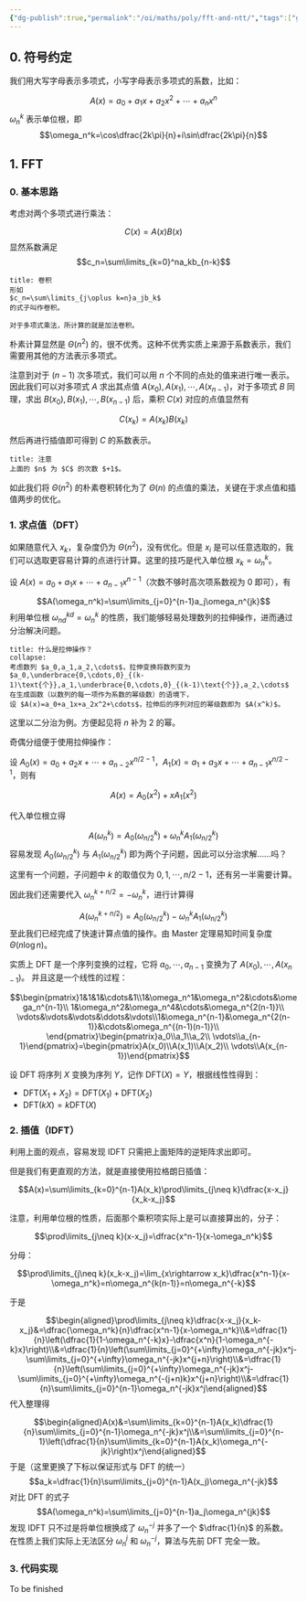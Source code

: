 ```yaml
---
{"dg-publish":true,"permalink":"/oi/maths/poly/fft-and-ntt/","tags":["gardenEntry"]}
---
```



## 0.  符号约定

我们用大写字母表示多项式，小写字母表示多项式的系数，比如：

$$A(x)=a_0+a_1x+a_2x^2+\cdots+a_nx^n$$
$\omega_n^k$ 表示单位根，即
$$\omega_n^k=\cos\dfrac{2k\pi}{n}+i\sin\dfrac{2k\pi}{n}$$
## 1. FFT

### 0. 基本思路

考虑对两个多项式进行乘法：

$$C(x)=A(x)B(x)$$
显然系数满足
$$c_n=\sum\limits_{k=0}^na_kb_{n-k}$$
```ad-note
title: 卷积
形如 
$c_n=\sum\limits_{j\oplus k=n}a_jb_k$
的式子叫作卷积。

对于多项式乘法，所计算的就是加法卷积。
```

朴素计算显然是 $\Theta(n^2)$ 的，很不优秀。这种不优秀实质上来源于系数表示，我们需要用其他的方法表示多项式。

注意到对于 $(n-1)$ 次多项式，我们可以用 $n$ 个不同的点处的值来进行唯一表示。因此我们可以对多项式 $A$ 求出其点值 $A(x_0),A(x_1),\cdots,A(x_{n-1})$，对于多项式 $B$ 同理，求出 $B(x_0),B(x_1),\cdots,B(x_{n-1})$ 后，乘积 $C(x)$ 对应的点值显然有

$$C(x_k)=A(x_k)B(x_k)$$

然后再进行插值即可得到 $C$ 的系数表示。

```ad-attention 
title: 注意
上面的 $n$ 为 $C$ 的次数 $+1$。
```

如此我们将 $\Theta(n^2)$ 的朴素卷积转化为了 $\Theta(n)$ 的点值的乘法，关键在于求点值和插值两步的优化。

### 1. 求点值（DFT）

如果随意代入 $x_k$，复杂度仍为 $\Theta(n^2)$，没有优化。但是 $x_i$ 是可以任意选取的，我们可以选取更容易计算的点进行计算。这里的技巧是代入单位根 $x_k=\omega_n^k$。

设 $A(x)=a_0+a_1x+\cdots+a_{n-1}x^{n-1}$（次数不够时高次项系数视为 $0$ 即可），有

$$A(\omega_n^k)=\sum\limits_{j=0}^{n-1}a_j\omega_n^{jk}$$
利用单位根 $\omega_{nd}^{kd}=\omega_n^k$ 的性质，我们能够轻易处理数列的拉伸操作，进而通过分治解决问题。

```ad-note
title: 什么是拉伸操作？
collapse:
考虑数列 $a_0,a_1,a_2,\cdots$，拉伸变换将数列变为 $a_0,\underbrace{0,\cdots,0}_{(k-1)\text{个}},a_1,\underbrace{0,\cdots,0}_{(k-1)\text{个}},a_2,\cdots$
在生成函数（以数列的每一项作为系数的幂级数）的语境下，
设 $A(x)=a_0+a_1x+a_2x^2+\cdots$，拉伸后的序列对应的幂级数即为 $A(x^k)$。
```

这里以二分治为例。方便起见将 $n$ 补为 $2$ 的幂。

奇偶分组便于使用拉伸操作：

设 $A_0(x)=a_0+a_2x+\cdots+a_{n-2}x^{n/2-1}$，$A_1(x)=a_1+a_3x+\cdots+a_{n-1}x^{n/2-1}$，则有

$$A(x)=A_0(x^2)+xA_1(x^2)$$

代入单位根立得

$$A(\omega_n^k)=A_0(\omega_{n/2}^k)+\omega_{n}^kA_1(\omega_{n/2}^k)$$
容易发现 $A_0(\omega_{n/2}^k)$ 与 $A_1(\omega_{n/2}^k)$ 即为两个子问题，因此可以分治求解……吗？

这里有一个问题，子问题中 $k$ 的取值仅为 $0,1,\cdots,n/2-1$，还有另一半需要计算。

因此我们还需要代入 $\omega_n^{k+n/2}=-\omega_n^k$，进行计算得

$$A(\omega_n^{k+n/2})=A_0(\omega_{n/2}^k)-\omega_{n}^kA_1(\omega_{n/2}^k)$$
至此我们已经完成了快速计算点值的操作。由 Master 定理易知时间复杂度 $\Theta(n\log n)$。

实质上 DFT 是一个序列变换的过程，它将 $a_0,\cdots,a_{n-1}$ 变换为了 $A(x_0),\cdots,A(x_{n-1})$。
并且这是一个线性的过程：

$$\begin{pmatrix}1&1&1&\cdots&1\\1&\omega_n^1&\omega_n^2&\cdots&\omega_n^{n-1}\\ 1&\omega_n^2&\omega_n^4&\cdots&\omega_n^{2(n-1)}\\ \vdots&\vdots&\vdots&\ddots&\vdots\\1&\omega_n^{n-1}&\omega_n^{2(n-1)}&\cdots&\omega_n^{(n-1)(n-1)}\\ \end{pmatrix}\begin{pmatrix}a_0\\a_1\\a_2\\ \vdots\\a_{n-1}\end{pmatrix}=\begin{pmatrix}A(x_0)\\A(x_1)\\A(x_2)\\ \vdots\\A(x_{n-1})\end{pmatrix}$$

设 DFT 将序列 $X$ 变换为序列 $Y$，记作 $\mathsf{DFT}(X)=Y$，根据线性性得到：
- $\mathsf{DFT}(X_1+X_2)=\mathsf{DFT}(X_1)+\mathsf{DFT}(X_2)$
- $\mathsf{DFT}(kX)=k\mathsf{DFT}(X)$
### 2. 插值（IDFT）

利用上面的观点，容易发现 IDFT 只需把上面矩阵的逆矩阵求出即可。

但是我们有更直观的方法，就是直接使用拉格朗日插值：

$$A(x)=\sum\limits_{k=0}^{n-1}A(x_k)\prod\limits_{j\neq k}\dfrac{x-x_j}{x_k-x_j}$$

注意，利用单位根的性质，后面那个乘积项实际上是可以直接算出的，分子：

$$\prod\limits_{j\neq k}(x-x_j)=\dfrac{x^n-1}{x-\omega_n^k}$$

分母：

$$\prod\limits_{j\neq k}(x_k-x_j)=\lim_{x\rightarrow x_k}\dfrac{x^n-1}{x-\omega_n^k}=n\omega_n^{k(n-1)}=n\omega_n^{-k}$$

于是

$$\begin{aligned}\prod\limits_{j\neq k}\dfrac{x-x_j}{x_k-x_j}&=\dfrac{\omega_n^k}{n}\dfrac{x^n-1}{x-\omega_n^k}\\&=\dfrac{1}{n}\left(\dfrac{1}{1-\omega_n^{-k}x}-\dfrac{x^n}{1-\omega_n^{-k}x}\right)\\&=\dfrac{1}{n}\left(\sum\limits_{j=0}^{+\infty}\omega_n^{-jk}x^j-\sum\limits_{j=0}^{+\infty}\omega_n^{-jk}x^{j+n}\right)\\&=\dfrac{1}{n}\left(\sum\limits_{j=0}^{+\infty}\omega_n^{-jk}x^j-\sum\limits_{j=0}^{+\infty}\omega_n^{-(j+n)k}x^{j+n}\right)\\&=\dfrac{1}{n}\sum\limits_{j=0}^{n-1}\omega_n^{-jk}x^j\end{aligned}$$
代入整理得

$$\begin{aligned}A(x)&=\sum\limits_{k=0}^{n-1}A(x_k)\dfrac{1}{n}\sum\limits_{j=0}^{n-1}\omega_n^{-jk}x^j\\&=\sum\limits_{j=0}^{n-1}\left(\dfrac{1}{n}\sum\limits_{k=0}^{n-1}A(x_k)\omega_n^{-jk}\right)x^j\end{aligned}$$
于是（这里更换了下标以保证形式与 DFT 的统一）
$$a_k=\dfrac{1}{n}\sum\limits_{j=0}^{n-1}A(x_j)\omega_n^{-jk}$$
对比 DFT 的式子
$$A(\omega_n^k)=\sum\limits_{j=0}^{n-1}a_j\omega_n^{jk}$$
发现 IDFT 只不过是将单位根换成了 $\omega_{n}^{-j}$ 并多了一个 $\dfrac{1}{n}$ 的系数。
在性质上我们实际上无法区分 $\omega_n^j$ 和 $\omega_n^{-j}$，算法与先前 DFT 完全一致。

### 3. 代码实现

To be finished